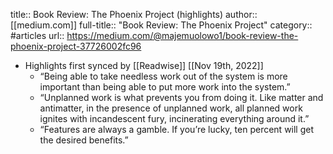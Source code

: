 title:: Book Review: The Phoenix Project (highlights)
author:: [[medium.com]]
full-title:: "Book Review: The Phoenix Project"
category:: #articles
url:: https://medium.com/@majemuolowo1/book-review-the-phoenix-project-37726002fc96

- Highlights first synced by [[Readwise]] [[Nov 19th, 2022]]
	- “Being able to take needless work out of the system is more important than being able to put more work into the system.”
	- “Unplanned work is what prevents you from doing it. Like matter and antimatter, in the presence of unplanned work, all planned work ignites with incandescent fury, incinerating everything around it.”
	- “Features are always a gamble. If you’re lucky, ten percent will get the desired benefits.”